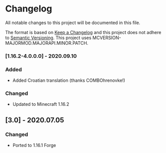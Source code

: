 # Changelog
All notable changes to this project will be documented in this file.

The format is based on [Keep a Changelog](http://keepachangelog.com/en/1.0.0/) and this project does not adhere to [Semantic Versioning](http://semver.org/spec/v2.0.0.html).
This project uses MCVERSION-MAJORMOD.MAJORAPI.MINOR.PATCH.

### [1.16.2-4.0.0.0] - 2020.09.10
### Added
- Added Croatian translation (thanks COMBOhrenovke!)
### Changed
- Updated to Minecraft 1.16.2

## [3.0] - 2020.07.05
### Changed
- Ported to 1.16.1 Forge